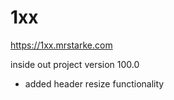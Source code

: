 # 1xx

https://1xx.mrstarke.com

inside out project version 100.0
  - added header resize functionality